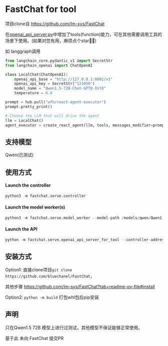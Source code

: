 # FastChat for tool
项目clone自 https://github.com/lm-sys/FastChat

在[openai_api_server.py](fastchat%2Fserve%2Fopenai_api_server.py)中增加了tools(function)能力，可在其他需要调用工具的场景下使用。(如果对您有用，麻烦点个star🙇‍♂️)

如 langgraph调用
```python
from langchain_core.pydantic_v1 import SecretStr
from langchain_openai import ChatOpenAI

class LocalChat(ChatOpenAI):
    openai_api_base = "http://127.0.0.1:8002/v1"
    openai_api_key = SecretStr("123456")
    model_name = "Qwen1.5-72B-Chat-GPTQ-Int8"
    temperature = 0.0

prompt = hub.pull("wfh/react-agent-executor")
prompt.pretty_print()

# Choose the LLM that will drive the agent
llm = LocalChat()
agent_executor = create_react_agent(llm, tools, messages_modifier=prompt)

```
## 支持模型
Qwen(已测试)

## 使用方式
#### Launch the controller
```python
python3 -m fastchat.serve.controller
```
#### Launch the model worker(s)
```python
python3 -m fastchat.serve.model_worker --model-path /models/qwen/Qwen1.5-72B-Chat-GPTQ-Int8
```

#### Launch the API

```python
python -m fastchat.serve.openai_api_server_for_tool --controller-address http://127.0.0.1:21001
```
## 安装方式

Option1: 直接clone项目`git clone https://github.com/bluechanel/FastChat`，

其他步骤 https://github.com/lm-sys/FastChat?tab=readme-ov-file#install

Option2: `python -m build` 打包whl包后pip安装

## 声明

只在Qwen1.5 72B 模型上进行过测试，其他模型不保证能够正常使用。

基于此 未向 FastChat 提交PR
